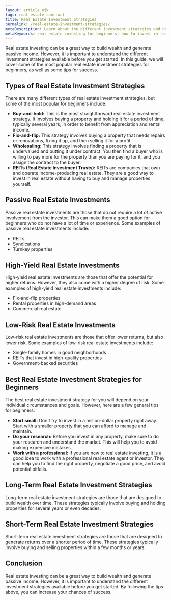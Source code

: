 ```yaml
---
layout: article.njk
tags: real-estate-contract
title: Real Estate Investment Strategies
permalink: /real-estate-investment-strategies/
metaDescription: Learn about the different investment strategies and how to choose the right one for you. Get tips on how to start small, do your research, and work with a professional.
metaKeywords: real estate investing for beginners, how to invest in real estate, real estate investment tips, real estate investment advice, real estate investment guide, real estate investment strategies for beginners, passive real estate investments, high-yield real estate investments, low-risk real estate investments, best real estate investment strategies, long-term real estate investment strategies, short-term real estate investment strategies
---
```


Real estate investing can be a great way to build wealth and generate passive income. However, it is important to understand the different investment strategies available before you get started. In this guide, we will cover some of the most popular real estate investment strategies for beginners, as well as some tips for success.

## Types of Real Estate Investment Strategies

There are many different types of real estate investment strategies, but some of the most popular for beginners include:

* **Buy-and-hold:** This is the most straightforward real estate investment strategy. It involves buying a property and holding it for a period of time, typically several years, in order to benefit from appreciation and rental income.
* **Fix-and-flip:** This strategy involves buying a property that needs repairs or renovations, fixing it up, and then selling it for a profit.
* **Wholesaling:** This strategy involves finding a property that is undervalued and putting it under contract. You then find a buyer who is willing to pay more for the property than you are paying for it, and you assign the contract to the buyer.
* **REITs (Real Estate Investment Trusts):** REITs are companies that own and operate income-producing real estate. They are a good way to invest in real estate without having to buy and manage properties yourself.

## Passive Real Estate Investments

Passive real estate investments are those that do not require a lot of active involvement from the investor. This can make them a good option for beginners who do not have a lot of time or experience. Some examples of passive real estate investments include:

* REITs
* Syndications
* Turnkey properties

## High-Yield Real Estate Investments

High-yield real estate investments are those that offer the potential for higher returns. However, they also come with a higher degree of risk. Some examples of high-yield real estate investments include:

* Fix-and-flip properties
* Rental properties in high-demand areas
* Commercial real estate

## Low-Risk Real Estate Investments

Low-risk real estate investments are those that offer lower returns, but also lower risk. Some examples of low-risk real estate investments include:

* Single-family homes in good neighborhoods
* REITs that invest in high-quality properties
* Government-backed securities

## Best Real Estate Investment Strategies for Beginners

The best real estate investment strategy for you will depend on your individual circumstances and goals. However, here are a few general tips for beginners:

* **Start small:** Don't try to invest in a million-dollar property right away. Start with a smaller property that you can afford to manage and maintain.
* **Do your research:** Before you invest in any property, make sure to do your research and understand the market. This will help you to avoid making expensive mistakes.
* **Work with a professional:** If you are new to real estate investing, it is a good idea to work with a professional real estate agent or investor. They can help you to find the right property, negotiate a good price, and avoid potential pitfalls.

## Long-Term Real Estate Investment Strategies

Long-term real estate investment strategies are those that are designed to build wealth over time. These strategies typically involve buying and holding properties for several years or even decades.

## Short-Term Real Estate Investment Strategies

Short-term real estate investment strategies are those that are designed to generate returns over a shorter period of time. These strategies typically involve buying and selling properties within a few months or years.

## Conclusion

Real estate investing can be a great way to build wealth and generate passive income. However, it is important to understand the different investment strategies available before you get started. By following the tips above, you can increase your chances of success.
